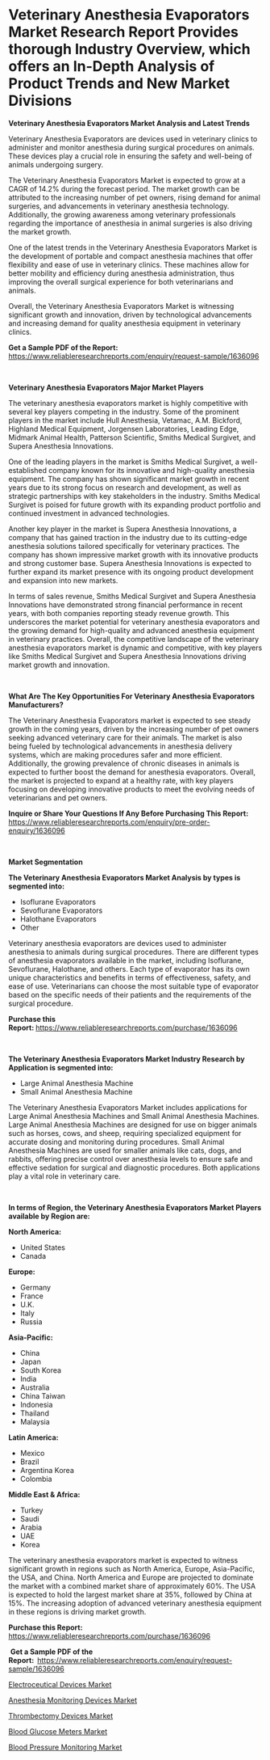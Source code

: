 <p><h1>Veterinary Anesthesia Evaporators Market Research Report Provides thorough Industry Overview, which offers an In-Depth Analysis of Product Trends and New Market Divisions</h1></p><p><strong>Veterinary Anesthesia Evaporators Market Analysis and Latest Trends</strong></p>
<p><p>Veterinary Anesthesia Evaporators are devices used in veterinary clinics to administer and monitor anesthesia during surgical procedures on animals. These devices play a crucial role in ensuring the safety and well-being of animals undergoing surgery.</p><p>The Veterinary Anesthesia Evaporators Market is expected to grow at a CAGR of 14.2% during the forecast period. The market growth can be attributed to the increasing number of pet owners, rising demand for animal surgeries, and advancements in veterinary anesthesia technology. Additionally, the growing awareness among veterinary professionals regarding the importance of anesthesia in animal surgeries is also driving the market growth.</p><p>One of the latest trends in the Veterinary Anesthesia Evaporators Market is the development of portable and compact anesthesia machines that offer flexibility and ease of use in veterinary clinics. These machines allow for better mobility and efficiency during anesthesia administration, thus improving the overall surgical experience for both veterinarians and animals.</p><p>Overall, the Veterinary Anesthesia Evaporators Market is witnessing significant growth and innovation, driven by technological advancements and increasing demand for quality anesthesia equipment in veterinary clinics.</p></p>
<p><strong>Get a Sample PDF of the Report:&nbsp;</strong> <a href="https://www.reliableresearchreports.com/enquiry/request-sample/1636096">https://www.reliableresearchreports.com/enquiry/request-sample/1636096</a></p>
<p>&nbsp;</p>
<p><strong>Veterinary Anesthesia Evaporators Major Market Players</strong></p>
<p><p>The veterinary anesthesia evaporators market is highly competitive with several key players competing in the industry. Some of the prominent players in the market include Hull Anesthesia, Vetamac, A.M. Bickford, Highland Medical Equipment, Jorgensen Laboratories, Leading Edge, Midmark Animal Health, Patterson Scientific, Smiths Medical Surgivet, and Supera Anesthesia Innovations.</p><p>One of the leading players in the market is Smiths Medical Surgivet, a well-established company known for its innovative and high-quality anesthesia equipment. The company has shown significant market growth in recent years due to its strong focus on research and development, as well as strategic partnerships with key stakeholders in the industry. Smiths Medical Surgivet is poised for future growth with its expanding product portfolio and continued investment in advanced technologies.</p><p>Another key player in the market is Supera Anesthesia Innovations, a company that has gained traction in the industry due to its cutting-edge anesthesia solutions tailored specifically for veterinary practices. The company has shown impressive market growth with its innovative products and strong customer base. Supera Anesthesia Innovations is expected to further expand its market presence with its ongoing product development and expansion into new markets.</p><p>In terms of sales revenue, Smiths Medical Surgivet and Supera Anesthesia Innovations have demonstrated strong financial performance in recent years, with both companies reporting steady revenue growth. This underscores the market potential for veterinary anesthesia evaporators and the growing demand for high-quality and advanced anesthesia equipment in veterinary practices. Overall, the competitive landscape of the veterinary anesthesia evaporators market is dynamic and competitive, with key players like Smiths Medical Surgivet and Supera Anesthesia Innovations driving market growth and innovation.</p></p>
<p>&nbsp;</p>
<p><strong>What Are The Key Opportunities For Veterinary Anesthesia Evaporators Manufacturers?</strong></p>
<p><p>The Veterinary Anesthesia Evaporators market is expected to see steady growth in the coming years, driven by the increasing number of pet owners seeking advanced veterinary care for their animals. The market is also being fueled by technological advancements in anesthesia delivery systems, which are making procedures safer and more efficient. Additionally, the growing prevalence of chronic diseases in animals is expected to further boost the demand for anesthesia evaporators. Overall, the market is projected to expand at a healthy rate, with key players focusing on developing innovative products to meet the evolving needs of veterinarians and pet owners.</p></p>
<p><strong>Inquire or Share Your Questions If Any Before Purchasing This Report:</strong> <a href="https://www.reliableresearchreports.com/enquiry/pre-order-enquiry/1636096">https://www.reliableresearchreports.com/enquiry/pre-order-enquiry/1636096</a></p>
<p>&nbsp;</p>
<p><strong>Market Segmentation</strong></p>
<p><strong>The Veterinary Anesthesia Evaporators Market Analysis by types is segmented into:</strong></p>
<p><ul><li>Isoflurane Evaporators</li><li>Sevoflurane Evaporators</li><li>Halothane Evaporators</li><li>Other</li></ul></p>
<p><p>Veterinary anesthesia evaporators are devices used to administer anesthesia to animals during surgical procedures. There are different types of anesthesia evaporators available in the market, including Isoflurane, Sevoflurane, Halothane, and others. Each type of evaporator has its own unique characteristics and benefits in terms of effectiveness, safety, and ease of use. Veterinarians can choose the most suitable type of evaporator based on the specific needs of their patients and the requirements of the surgical procedure.</p></p>
<p><strong>Purchase this Report:&nbsp;</strong><a href="https://www.reliableresearchreports.com/purchase/1636096">https://www.reliableresearchreports.com/purchase/1636096</a></p>
<p>&nbsp;</p>
<p><strong>The Veterinary Anesthesia Evaporators Market Industry Research by Application is segmented into:</strong></p>
<p><ul><li>Large Animal Anesthesia Machine</li><li>Small Animal Anesthesia Machine</li></ul></p>
<p><p>The Veterinary Anesthesia Evaporators Market includes applications for Large Animal Anesthesia Machines and Small Animal Anesthesia Machines. Large Animal Anesthesia Machines are designed for use on bigger animals such as horses, cows, and sheep, requiring specialized equipment for accurate dosing and monitoring during procedures. Small Animal Anesthesia Machines are used for smaller animals like cats, dogs, and rabbits, offering precise control over anesthesia levels to ensure safe and effective sedation for surgical and diagnostic procedures. Both applications play a vital role in veterinary care.</p></p>
<p>&nbsp;</p>
<p><strong>In terms of Region, the Veterinary Anesthesia Evaporators Market Players available by Region are:</strong></p>
<p>
    <p> <strong> North America: </strong>
        <ul>
            <li>United States</li>
            <li>Canada</li>
        </ul>
        </p> 
    <p> <strong> Europe: </strong>
        <ul>
            <li>Germany</li>
            <li>France</li>
            <li>U.K.</li>
            <li>Italy</li>
            <li>Russia</li>
        </ul>
        </p> 
    <p> <strong> Asia-Pacific: </strong>
        <ul>
            <li>China</li>
            <li>Japan</li>
            <li>South Korea</li>
            <li>India</li>
            <li>Australia</li>
            <li>China Taiwan</li>
            <li>Indonesia</li>
            <li>Thailand</li>
            <li>Malaysia</li>
        </ul>
        </p> 
    <p> <strong> Latin America: </strong>
        <ul>
            <li>Mexico</li>
            <li>Brazil</li>
            <li>Argentina Korea</li>
            <li>Colombia</li>
        </ul>
        </p> 
    <p> <strong> Middle East & Africa: </strong>
        <ul>
            <li>Turkey</li>
            <li>Saudi</li>
            <li>Arabia</li>
            <li>UAE</li>
            <li>Korea</li>
        </ul>
    </p>
    </p>
<p><p>The veterinary anesthesia evaporators market is expected to witness significant growth in regions such as North America, Europe, Asia-Pacific, the USA, and China. North America and Europe are projected to dominate the market with a combined market share of approximately 60%. The USA is expected to hold the largest market share at 35%, followed by China at 15%. The increasing adoption of advanced veterinary anesthesia equipment in these regions is driving market growth.</p></p>
<p><strong>Purchase this Report: </strong><a href="https://www.reliableresearchreports.com/purchase/1636096">https://www.reliableresearchreports.com/purchase/1636096</a></p>
<p>&nbsp;<strong>Get a Sample PDF of the Report:&nbsp;&nbsp;</strong><a href="https://www.reliableresearchreports.com/enquiry/request-sample/1636096">https://www.reliableresearchreports.com/enquiry/request-sample/1636096</a></p>
<p><strong></strong></p>
<p><p><a href="https://medium.com/@lealemke/electroceutical-devices-market-furnishes-information-on-market-share-market-trends-and-market-d5594d815e6c">Electroceutical Devices Market</a></p><p><a href="https://medium.com/@lealemke/anesthesia-monitoring-devices-market-analysis-and-sze-forecasted-for-period-from-2024-to-2031-dc6ed8d0223e">Anesthesia Monitoring Devices Market</a></p><p><a href="https://medium.com/@lealemke/thrombectomy-devices-market-size-market-outlook-and-market-forecast-2024-to-2031-cd25d30aa643">Thrombectomy Devices Market</a></p><p><a href="https://medium.com/@lealemke/blood-glucose-meters-market-analysis-and-sze-forecasted-for-period-from-2024-to-2031-f98921c31507">Blood Glucose Meters Market</a></p><p><a href="https://medium.com/@lealemke/blood-pressure-monitoring-market-size-reveals-the-best-marketing-channels-in-global-industry-7877fb53f861">Blood Pressure Monitoring Market</a></p></p>